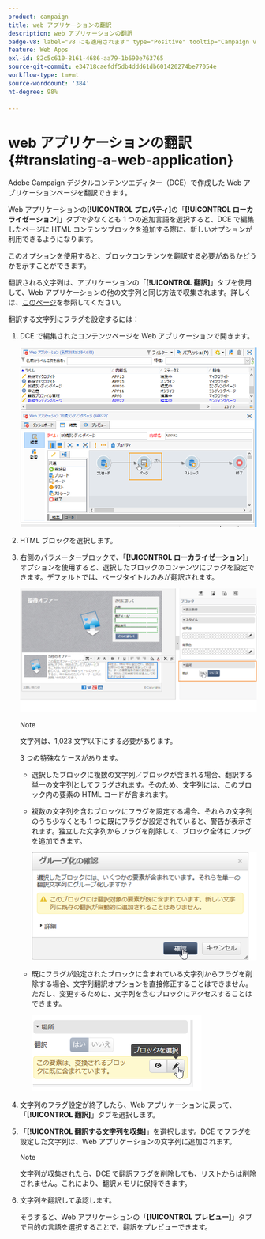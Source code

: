 ```yaml
---
product: campaign
title: web アプリケーションの翻訳
description: web アプリケーションの翻訳
badge-v8: label="v8 にも適用されます" type="Positive" tooltip="Campaign v8 にも適用されます"
feature: Web Apps
exl-id: 82c5c610-8161-4686-aa79-1b690e763765
source-git-commit: e34718caefdf5db4ddd61db601420274be77054e
workflow-type: tm+mt
source-wordcount: '384'
ht-degree: 98%

---
```


# web アプリケーションの翻訳{#translating-a-web-application}



Adobe Campaign デジタルコンテンツエディター（DCE）で作成した Web アプリケーションページを翻訳できます。

Web アプリケーションの&#x200B;**[!UICONTROL プロパティ]**&#x200B;の「**[!UICONTROL ローカライゼーション]**」タブで少なくとも 1 つの追加言語を選択すると、DCE で編集したページに HTML コンテンツブロックを追加する際に、新しいオプションが利用できるようになります。

このオプションを使用すると、ブロックコンテンツを翻訳する必要があるかどうかを示すことができます。

翻訳される文字列は、アプリケーションの「**[!UICONTROL 翻訳]**」タブを使用して、Web アプリケーションの他の文字列と同じ方法で収集されます。詳しくは、[このページ](translating-a-web-form.md)を参照してください。

翻訳する文字列にフラグを設定するには：

1. DCE で編集されたコンテンツページを Web アプリケーションで開きます。

   ![](assets/dce_translation_3.png)

1. HTML ブロックを選択します。
1. 右側のパラメーターブロックで、「**[!UICONTROL ローカライゼーション]**」オプションを使用すると、選択したブロックのコンテンツにフラグを設定できます。デフォルトでは、ページタイトルのみが翻訳されます。

   ![](assets/dce_translation_1.png)

   >[!NOTE]
   >
   >文字列は、1,023 文字以下にする必要があります。

   3 つの特殊なケースがあります。

   * 選択したブロックに複数の文字列／ブロックが含まれる場合、翻訳する単一の文字列としてフラグされます。そのため、文字列には、このブロック内の要素の HTML コードが含まれます。
   * 複数の文字列を含むブロックにフラグを設定する場合、それらの文字列のうち少なくとも 1 つに既にフラグが設定されていると、警告が表示されます。独立した文字列からフラグを削除して、ブロック全体にフラグを追加できます。

     ![](assets/dce_translation_4.png)

   * 既にフラグが設定されたブロックに含まれている文字列からフラグを削除する場合、文字列翻訳オプションを直接修正することはできません。ただし、変更するために、文字列を含むブロックにアクセスすることはできます。

     ![](assets/dce_translation_2.png)

1. 文字列のフラグ設定が終了したら、Web アプリケーションに戻って、「**[!UICONTROL 翻訳]**」タブを選択します。
1. 「**[!UICONTROL 翻訳する文字列を収集]**」を選択します。DCE でフラグを設定した文字列は、Web アプリケーションの文字列に追加されます。

   >[!NOTE]
   >
   >文字列が収集されたら、DCE で翻訳フラグを削除しても、リストからは削除されません。これにより、翻訳メモリに保持できます。

1. 文字列を翻訳して承認します。

   そうすると、Web アプリケーションの「**[!UICONTROL プレビュー]**」タブで目的の言語を選択することで、翻訳をプレビューできます。
